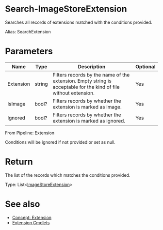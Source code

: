 # Search-ImageStoreExtension
Searches all records of extensions matched with the conditions provided.

Alias: SearchExtension

# Parameters
|Name|Type|Description|Optional|
|---|---|---|---|
|Extension|string|Filters records by the name of the extension. Empty string is acceptable for the kind of file without extension.|Yes|
|IsImage|bool?|Filters records by whether the extension is marked as image.|Yes|
|Ignored|bool?|Filters records by whether the extension is marked as ignored.|Yes|

From Pipeline: Extension

Conditions will be ignored if not provided or set as null.

# Return
The list of the records which matches the conditions provided.

Type: List<[ImageStoreExtension](../../type/ImageStoreExtension.md)>

# See also
  * [Concept: Extension](../../concept/Extension.md)
  * [Extension Cmdlets](../cmdlets.md#extension)